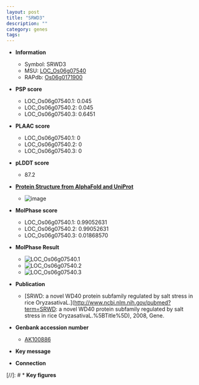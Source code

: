 ```yaml
---
layout: post
title: "SRWD3"
description: ""
category: genes
tags: 
---
```


* **Information**  
    + Symbol: SRWD3  
    + MSU: [LOC_Os06g07540](http://rice.plantbiology.msu.edu/cgi-bin/ORF_infopage.cgi?orf=LOC_Os06g07540)  
    + RAPdb: [Os06g0171900](http://rapdb.dna.affrc.go.jp/viewer/gbrowse_details/irgsp1?name=Os06g0171900)  

* **PSP score**  
    + LOC_Os06g07540.1: 0.045 
    + LOC_Os06g07540.2: 0.045 
    + LOC_Os06g07540.3: 0.6451 

* **PLAAC score**  
    + LOC_Os06g07540.1: 0 
    + LOC_Os06g07540.2: 0 
    + LOC_Os06g07540.3: 0 

* **pLDDT score**
    + 87.2

* **[Protein Structure from AlphaFold and UniProt](https://www.uniprot.org/uniprotkb/Q5SND4/entry#structure)**
    + ![image](https://ricepsp.github.io/images/Q5/AF-Q5SND4-F1.png)

* **MolPhase score**
    + LOC_Os06g07540.1: 0.99052631
    + LOC_Os06g07540.2: 0.99052631
    + LOC_Os06g07540.3: 0.01868570

* **MolPhase Result**
    + ![LOC_Os06g07540.1](https://304243504.github.io/Pictures/LOC_Os06g/LOC_Os06g07540.1.png)
    + ![LOC_Os06g07540.2](https://304243504.github.io/Pictures/LOC_Os06g/LOC_Os06g07540.2.png)
    + ![LOC_Os06g07540.3](https://304243504.github.io/Pictures/LOC_Os06g/LOC_Os06g07540.3.png)

* **Publication**  
    + [SRWD: a novel WD40 protein subfamily regulated by salt stress in rice OryzasativaL.](http://www.ncbi.nlm.nih.gov/pubmed?term=SRWD: a novel WD40 protein subfamily regulated by salt stress in rice OryzasativaL.%5BTitle%5D), 2008, Gene.

* **Genbank accession number**  
    + [AK100886](http://www.ncbi.nlm.nih.gov/nuccore/AK100886)

* **Key message**  

* **Connection**  

[//]: # * **Key figures**  


